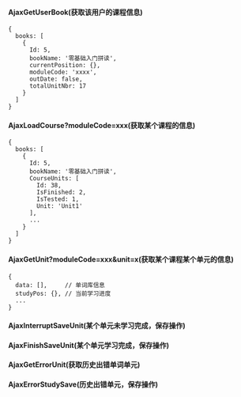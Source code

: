 #### AjaxGetUserBook(获取该用户的课程信息)
```
{
  books: [
    {
      Id: 5,
      bookName: '零基础入门拼读',
      currentPosition: {},
      moduleCode: 'xxxx',
      outDate: false,
      totalUnitNbr: 17
    }
  ]
}
```
#### AjaxLoadCourse?moduleCode=xxx(获取某个课程的信息)
```
{
  books: [
    {
      Id: 5,
      bookName: '零基础入门拼读',
      CourseUnits: [
        Id: 38,
        IsFinished: 2,
        IsTested: 1,
        Unit: 'Unit1'
      ],
      ...
    }
  ]
}
```

#### AjaxGetUnit?moduleCode=xxx&unit=x(获取某个课程某个单元的信息)
```
{
  data: [],     // 单词库信息
  studyPos: {}, // 当前学习进度
  ...
}
```

####

#### AjaxInterruptSaveUnit(某个单元未学习完成，保存操作)

#### AjaxFinishSaveUnit(某个单元学习完成，保存操作)

#### AjaxGetErrorUnit(获取历史出错单词单元)

#### AjaxErrorStudySave(历史出错单元，保存操作)